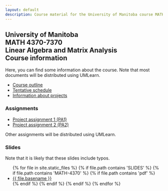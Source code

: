 ```yaml
---
layout: default
description: Course material for the University of Manitoba course MATH 4370-7370, Linear Algebra and Matrix Analysis
---
```


## University of Manitoba <br>MATH 4370-7370<br>Linear Algebra and Matrix Analysis<br>Course information

Here, you can find some information about the course. Note that most documents will be distributed using UMLearn.

- [Course outline](course-outline-2023.html)
- [Tentative schedule](tentative-schedule.html)
- [Information about projects](project-information.html)

### Assignments

- [Project assignment 1 (PA1)](/assets/pdf/MATH-4370-7370-F2023-PA1.pdf)
- [Project assignment 2 (PA2)](/assets/pdf/MATH-4370-7370-F2023-PA2.pdf)

Other assignments will be distributed using UMLearn.

### Slides

Note that it is likely that these slides include typos.

<ul>
{% for file in site.static_files %}
  {% if file.path contains 'SLIDES' %}
    {% if file.path contains 'MATH-4370' %}
      {% if file.path contains 'pdf' %}
          <li><a href="https://julien-arino.github.io/math-4370-7370/SLIDES/{{ file.basename }}.pdf">{{ file.basename }}</a></li>
      {% endif %}
    {% endif %}
  {% endif %}
{% endfor %}
</ul>
